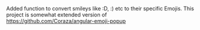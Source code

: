 Added function to convert smileys like :D, :) etc to their specific Emojis.
This project is somewhat extended version of https://github.com/Coraza/angular-emoji-popup